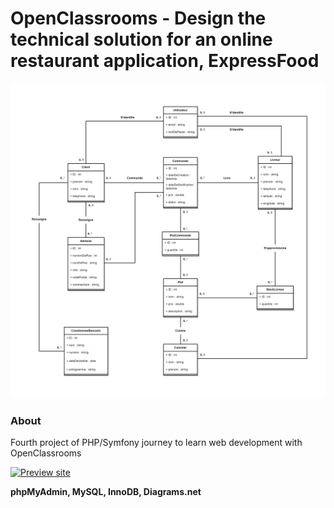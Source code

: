 # OpenClassrooms - Design the technical solution for an online restaurant application, ExpressFood

![OpenClassrooms banneer](ExpressFood_Jourde_Florian/Jourde_Florian_1_diagrammes_UML_022022/ExpressFood%20-%20Domain%20Driven%20Design%20-%20Diagramme%20de%20classes.jpg)

### About

Fourth project of PHP/Symfony journey to learn web development with OpenClassrooms

[![Preview site](https://img.shields.io/badge/Preview%20Site--e6e6e6?style=for-the-badge&logo=diagrams.net&logoColor=white)](https://florianjourde.github.io/OpenClassrooms-4-Design-the-technical-solution-for-an-online-restaurant-application-ExpressFood/)

**phpMyAdmin, MySQL, InnoDB, Diagrams.net**
